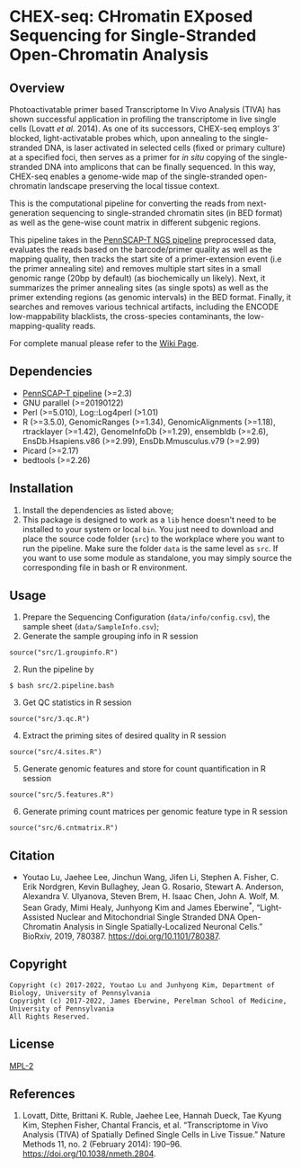 # CHEX-seq: CHromatin EXposed Sequencing for Single-Stranded Open-Chromatin Analysis

## Overview
Photoactivatable primer based Transcriptome In Vivo Analysis (TIVA) has shown successful application in profiling the transcriptome in live single cells (Lovatt *et al.* 2014). As one of its successors, CHEX-seq employs 3’ blocked, light-activatable probes which, upon annealing to the single-stranded DNA, is laser activated in selected cells (fixed or primary culture) at a specified foci, then serves as a primer for *in situ* copying of the single-stranded DNA into amplicons that can be finally sequenced. In this way, CHEX-seq enables a genome-wide map of the single-stranded open-chromatin landscape preserving the local tissue context.

This is the computational pipeline for converting the reads from next-generation sequencing to single-stranded chromatin sites (in BED format) as well as the gene-wise count matrix in different subgenic regions. 

This pipeline takes in the [PennSCAP-T NGS pipeline](https://github.com/kimpenn/ngs-pipeline) preprocessed data, evaluates the reads based on the barcode/primer quality as well as the mapping quality, then tracks the start site of a primer-extension event (i.e the primer annealing site) and removes multiple start sites in a small genomic range (20bp by default) (as biochemically un likely). Next, it summarizes the primer annealing sites (as single spots) as well as the primer extending regions (as genomic intervals) in the BED format. Finally, it searches and removes various technical artifacts, including the ENCODE low-mappability blacklists, the cross-species contaminants, the low-mapping-quality reads. 

For complete manual please refer to the [Wiki Page](doc/manual.md).

## Dependencies
* [PennSCAP-T pipeline](https://github.com/safisher/ngs) (>=2.3)
* GNU parallel (>=20190122)
* Perl (>=5.010), Log::Log4perl (>1.01)
* R (>=3.5.0), GenomicRanges (>=1.34), GenomicAlignments (>=1.18), rtracklayer (>=1.42), GenomeInfoDb (>=1.29), ensembldb (>=2.6), EnsDb.Hsapiens.v86 (>=2.99), EnsDb.Mmusculus.v79 (>=2.99)
* Picard (>=2.17)
* bedtools (>=2.26)

## Installation
1. Install the dependencies as listed above;
2. This package is designed to work as a `lib` hence doesn't need to be installed to your system or local `bin`. You just need to download and place the source code folder (`src`) to the workplace where you want to run the pipeline. Make sure the folder `data` is the same level as `src`. If you want to use some module as standalone, you may simply source the corresponding file in bash or R environment. 

## Usage
1. Prepare the Sequencing Configuration (`data/info/config.csv`), the sample sheet (`data/SampleInfo.csv`);
2. Generate the sample grouping info in R session
```
source("src/1.groupinfo.R")
``` 
2. Run the pipeline by
```
$ bash src/2.pipeline.bash
``` 
3. Get QC statistics in R session
```
source("src/3.qc.R")
```
4. Extract the priming sites of desired quality in R session
```
source("src/4.sites.R")
```
5. Generate genomic features and store for count quantification in R session
```
source("src/5.features.R")
```
6. Generate priming count matrices per genomic feature type in R session
```
source("src/6.cntmatrix.R")
```

## Citation
* Youtao Lu, Jaehee Lee, Jinchun Wang, Jifen Li, Stephen A. Fisher, C. Erik Nordgren, Kevin Bullaghey, Jean G. Rosario, Stewart A. Anderson, Alexandra V. Ulyanova, Steven Brem, H. Isaac Chen, John A. Wolf, M. Sean Grady, Mimi Healy, Junhyong Kim and James Eberwine<sup>*</sup>, “Light-Assisted Nuclear and Mitochondrial Single Stranded DNA Open-Chromatin Analysis in Single Spatially-Localized Neuronal Cells.” BioRxiv, 2019, 780387. https://doi.org/10.1101/780387.

## Copyright
    Copyright (c) 2017-2022, Youtao Lu and Junhyong Kim, Department of Biology, University of Pennsylvania
    Copyright (c) 2017-2022, James Eberwine, Perelman School of Medicine, University of Pennsylvania
    All Rights Reserved.

## License
[MPL-2](https://www.mozilla.org/en-US/MPL/2.0/)

## References
1. Lovatt, Ditte, Brittani K. Ruble, Jaehee Lee, Hannah Dueck, Tae Kyung Kim, Stephen Fisher, Chantal Francis, et al. “Transcriptome in Vivo Analysis (TIVA) of Spatially Defined Single Cells in Live Tissue.” Nature Methods 11, no. 2 (February 2014): 190–96. https://doi.org/10.1038/nmeth.2804.